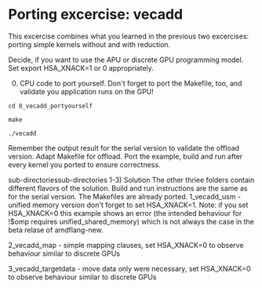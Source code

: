 # Porting excercise: vecadd

This excercise combines what you learned in the previous two excercises: porting simple kernels without and with reduction.

Decide, if you want to use the APU or discrete GPU programming model. Set export HSA_XNACK=1 or 0 appropriately.

0) CPU code to port yourself. Don't forget to port the Makefile, too, and validate you application runs on the GPU!
```
cd 0_vecadd_portyourself  
```
```
make
```
```
./vecadd
```
Remember the output result for the serial version to validate the offload version.
Adapt Makefile for offload.
Port the example, build and run after every kernel you ported to ensure correctness.

sub-directoriessub-directories  1-3) Solution
The other thriee folders contain different flavors of the solution. Build and run instructions are the same as for the serial version. The Makefiles are already ported.
1_vecadd_usm  - unified memory version don't forget to set HSA_XNACK=1. Note: if you set HSA_XNACK=0 this example shows an error (the intended behaviour for !$omp requires unified_shared_memory) which is not always the case in the beta relase of amdflang-new.

2_vecadd_map  - simple mapping clauses, set HSA_XNACK=0 to observe behaviour similar to discrete GPUs

3_vecadd_targetdata - move data only were necessary, set HSA_XNACK=0 to observe behaviour similar to discrete GPUs
